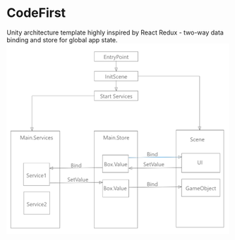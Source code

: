 # CodeFirst

Unity architecture template highly inspired by React Redux - two-way data binding and store for global app state.
![alt text](https://github.com/ashcherbonos/CodeFirst/blob/master/image.png)
